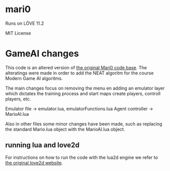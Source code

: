 # mari0
Runs on LÖVE 11.2

MIT License

# GameAI changes
This code is an altered version of [the original Mari0 code base](https://github.com/Stabyourself/mari0). 
The alteratings were made in order to add the NEAT algoritm for the course Modern Game AI algoritms.

The main changes focus on removing the menu en adding an emulator layer which dictates the training process and start maps create players, controll players, etc.

Emulator file -> emulator.lua, emulatorFunctions.lua
Agent controller -> MarioAI.lua

Also in other files some minor changes have been made, such as replacing the standard Mario.lua object with the MarioAI.lua object.

## running lua and love2d
For instructions on how to run the code with the lua2d engine we refer to [the original love2d website](https://love2d.org/).

